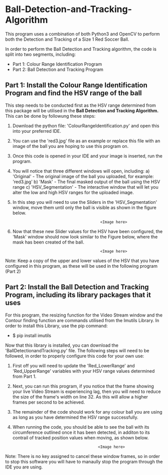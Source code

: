 # Ball-Detection-and-Tracking-Algorithm
This program uses a combination of both Python3 and OpenCV to perform both the Detection and Tracking of a Size 1 Red Soccer Ball.

In order to perform the Ball Detection and Tracking algorithm, the code is split into two segments, including: 
- Part 1: Colour Range Identification Program 
- Part 2: Ball Detection and Tracking Program 

## Part 1: Install the Colour Range Identification Program and find the HSV range of the ball 
This step needs to be conducted first as the HSV range determined from this package will be utilised in the <b> Ball Detection and Tracking Algorithm.</b> This can be done by followung these steps: 
  1. Download the python file: 'ColourRangeIdentification.py' and open this into your preferred IDE. 
  2. You can use the 'red3.jpg' file as an example or replace this file with an image of the ball you are hoping to use this program on. 
  3. Once this code is opened in your IDE and your image is inserted, run the program. 
  4. You will notice that three different windows will open, including:
                a) 'Original' - The original image of the ball you uploaded, for example: 'red3.jpg'
                b) 'Mask' - The final masked output of the ball using the HSV range 
                c) 'HSV_Segmentation' - The interactive window that will let you alter the low and high HSV ranges for the uploaded                         image.
  5. In this step you will need to use the Sliders in the 'HSV_Segmentation' window, move them until only the ball is visible as shown        in the figure below. 
  
                                                <Image here>
                                                
  6. Now that these new Slider values for the HSV have been configured, the 'Mask' window should now look similar to the Figure below,        where the mask has been created of the ball. 
  
                                                <Image here> 
                                                
  Note: Keep a copy of the upper and lower values of the HSV that you have configured in this program, as these will be used in the         following program (Part 2)
                                                  
 ## Part 2: Install the Ball Detection and Tracking Program, including its library packages that it uses
For this program, the resizing function for the Video Stream window and the Contour finding function are commands utilised from the Imutils Library. In order to install this Library, use the pip command: 
  - $ pip install imutils
  
Now that this library is installed, you can download the 'BallDetectionandTracking.py' file. 
The following steps will need to be followed, in order to properly configure this code for your own use: 
 1. First off you will need to update the 'Red_LowerRange' and 'Red_UpperRange' variables with your HSV range values determined from         Part 1.
 2. Next, you can run this program, if you notice that the frame showing your live Video Stream is experiencing lag, then you will           need to reduce the size of the frame's width on line 32. As this will allow a higher frames per second to be achieved. 
 3. The remainder of the code should work for any colour ball you are using as long as you have determined the HSV range                     successfully.
 4. When running the code, you should be able to see the ball with its circumference outlined once it has been detected, in additon         to its contrail of tracked position values when moving, as shown below. 
    
                                              <Image here>
    
Note: There is no key assigned to cancel these window frames, so in order to stop this software you will have to manaully stop the program through the IDE you are using. 
